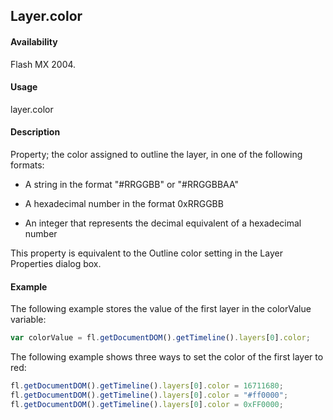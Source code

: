 ## Layer.color

#### Availability

Flash MX 2004.

#### Usage

layer.color

#### Description

Property; the color assigned to outline the layer, in one of the following formats:

- A string in the format "#RRGGBB" or "#RRGGBBAA"

- A hexadecimal number in the format 0xRRGGBB

- An integer that represents the decimal equivalent of a hexadecimal number

This property is equivalent to the Outline color setting in the Layer Properties dialog box.

#### Example

The following example stores the value of the first layer in the colorValue variable:

```javascript
var colorValue = fl.getDocumentDOM().getTimeline().layers[0].color;
```

The following example shows three ways to set the color of the first layer to red:

```javascript
fl.getDocumentDOM().getTimeline().layers[0].color = 16711680;
fl.getDocumentDOM().getTimeline().layers[0].color = "#ff0000";
fl.getDocumentDOM().getTimeline().layers[0].color = 0xFF0000;
```
